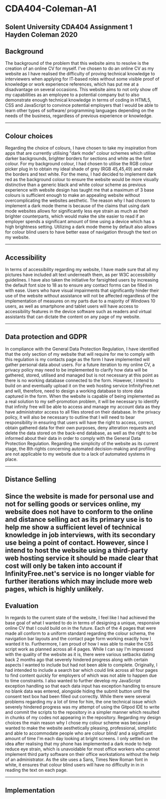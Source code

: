 # CDA404-Coleman-A1
Solent University
CDA404 Assignment 1  
Hayden Coleman 2020
---

## Background
The background of the problem that this website aims to resolve is the creation of an online CV for myself. I've chosen to do an online CV as my website as I have realised the difficulty of proving technical knowledge to interviewers when applying for IT-based roles without some visible proof of knowledge or work experience references, which has put me at a disadvantage on several occasions. This website aims to not only show off my capabilities as an employee to a potential company but to also demonstrate enough technical knowledge in terms of coding in HTML5, CSS and JavaScript to convince potential employers that I would be able to learn other types of software/ programming languages depending on the needs of the business, regardless of previous experience or knowledge. 

---
## Colour choices
Regarding the choice of colours, I have chosen to take my inspiration from apps that are currently utilising "dark mode" colour schemes which utilise darker backgrounds, brighter borders for sections and white as the font colour. For my background colour, I had chosen to utilise the RGB colour picker plug in to obtain my ideal shade of grey (RGB 45,45,49) and make the borders and text white. For the menu, I had decided to implement dark red as the background colour to ensure the website would be more visually distinctive than a generic black and white colour scheme as previous experience with website design has taught me that a maximum of 3 base colours is sufficient enough to make an appealing website without overcomplicating the websites aesthetic. The reason why I had chosen to implement a dark mode theme is because of the claims that using dark mode websites allows for significantly less eye strain as much as their brighter counterparts, which would make the site easier to read if an employer spends a significant amount of time using a device which has a high brightness setting. Utilizing a dark mode theme by default also allows for colour blind users to have better ease of navigation through the text on my website.

---
## Accessibility
In terms of accessibility regarding my website, I have made sure that all my pictures have included alt text underneath them, as per W3C accessibility guidelines. I have also taken the initiative for farsighted users by increasing the default font size to 18 as to ensure any contact forms can be filled in with ease. Users who have visual impairments that significantly hinder their use of the website without assistance will not be affected regardless of the implementation of measures on my parts due to a majority of Windows 10 users, as well as smartphone and tablet users will have access to accessibility features in the device software such as readers and virtual assistants that can dictate the content on any page of my website.

---
## Data protection and GDPR
In compliance with the General Data Protection Regulation, I have identified that the only section of my website that will require for me to comply with this regulation is my contacts page as the form I have implemented will gather personal data about users. For a future iteration to my online CV, a privacy policy may need to be implemented to clarify how data will be gathered, stored, utilised and managed but is not necessary at this point as there is no working database connected to the form. However, I intend to build on and eventually upload it on the web hosting service InfinityFree.net and will, therefore, need to design a working database to store data captured in the form. When the website is capable of being implemented as a real solution to my self-promotion problem, it will be necessary to identify that infinity free will be able to access and manage my account data as they have administrator access to all files stored on their database. In the privacy policy, it will also be necessary to outline that I will need to bear responsibility in ensuring that users will have the right to access, correct, obtain gathered data for their own purposes, deny alteration requests and delete the data stored on the back-end database, as well as the right to be informed about their data in order to comply with the General Data Protection Regulation. Regarding the simplicity of the website as its current stage, the 8th rights concerning automated decision-making and profiling are not applicable to my website due to a lack of automated systems in place.

---
## Distance Selling
Since the website is made for personal use and not for selling goods or services online, my website does not have to conform to the online and distance selling act as its primary use is to help me show a sufficient level of technical knowledge in job interviews, with its secondary use being a point of contact. However, since I intend to host the website using a third-party web hosting service it should be made clear that cost will only be taken into account if InfinityFree.net's service is no longer viable for further iterations which may include more web pages, which is highly unlikely.
---
## Evaluation
In regards to the current state of the website, I feel like I had achieved the base goal of what I wanted to do in terms of designing a unique, responsive online CV that I could build on in the future. Each of the 4 pages that were made all conform to a uniform standard regarding the colour schema, the navigation bar layouts and the contact page form working exactly how I wanted it to. Furthermore, I am proud of how I was able to make the CSS script work as planned across all 4 pages. 
While I can say I'm impressed with the quality of the website as it is, there were various setbacks dating back 2 months ago that severely hindered progress along with certain aspects I wanted to include but had not been able to complete. Originally, I had intended to include a search bar which could link across all four pages to find content quickly for employers of which was not able to happen due to time constraints. I also wanted to further develop my JavaScript exception handling so that each data input has exception handling to ensure no blank data was entered, alongside hiding the submit button until the consent text box had been filled out correctly. While there were several problems regarding my a lot of time for him, the one technical issue which severely hindered progress was my attempt of using the Gitpod IDE to write and commit the scripts to the repository in a simpler manner which resulted in chunks of my codes not appearing in the repository. Regarding my design choices the main reason why I chose my colour scheme was because I wanted to make the website aesthetically pleasing, professional, simplistic and able to accommodate people who are colour blind/ and a significant amount of time I'm each day looking at bright screens. I only settled on the idea after realising that my phone has implemented a dark mode to help reduce eye strain, which is unavoidable for most office workers who cannot implement third party software on their office workstations without the help of an administrator. As the site uses a Sans, Times New Roman font in white, it ensures that colour blind users will have no difficulty in in in reading the text on each page.

---

## Implementation









